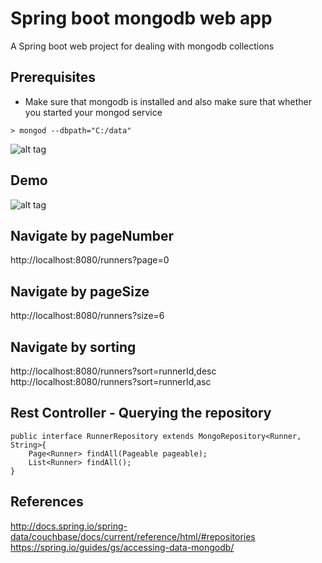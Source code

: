# Spring boot mongodb web app

A Spring boot web project for dealing with mongodb collections 

## Prerequisites

 - Make sure that mongodb is installed and also make sure that whether you started your mongod service

 ```
 > mongod --dbpath="C:/data"
 ```
![alt tag](https://raw.githubusercontent.com/Thirunavukkarasu/spring-development-series/master/spring-boot-mongodb-webapp/screenshots/mongod.png)


## Demo

![alt tag](https://raw.githubusercontent.com/Thirunavukkarasu/spring-development-series/master/spring-boot-mongodb-webapp/screenshots/spring-data-mongo-api.png)


## Navigate by pageNumber
http://localhost:8080/runners?page=0

## Navigate by pageSize
http://localhost:8080/runners?size=6

## Navigate by sorting
http://localhost:8080/runners?sort=runnerId,desc
http://localhost:8080/runners?sort=runnerId,asc

## Rest Controller - Querying the repository 
```
public interface RunnerRepository extends MongoRepository<Runner, String>{
	Page<Runner> findAll(Pageable pageable);
	List<Runner> findAll();	
}
```

## References 
http://docs.spring.io/spring-data/couchbase/docs/current/reference/html/#repositories
https://spring.io/guides/gs/accessing-data-mongodb/
